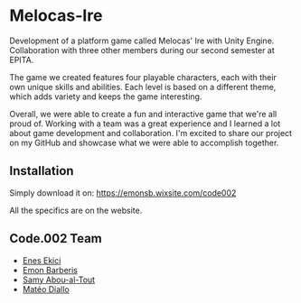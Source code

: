 # Melocas-Ire

Development of a platform game called Melocas' Ire with Unity Engine.
Collaboration with three other members during our second semester at EPITA.

The game we created features four playable characters, each with their own unique skills and abilities. Each level is based on a different theme, which adds variety and keeps the game interesting.

Overall, we were able to create a fun and interactive game that we're all proud of. Working with a team was a great experience and I learned a lot about game development and collaboration. I'm excited to share our project on my GitHub and showcase what we were able to accomplish together.

## Installation

Simply download it on: https://emonsb.wixsite.com/code002

All the specifics are on the website.

## Code.002 Team
 * [Enes Ekici](https://github.com/TRKirua)
 * [Emon Barberis](https://github.com/EmonBar)
 * [Samy Abou-al-Tout](https://github.com/Locovamos)
 * [Matéo Diallo](https://github.com/Matflashhdw)
